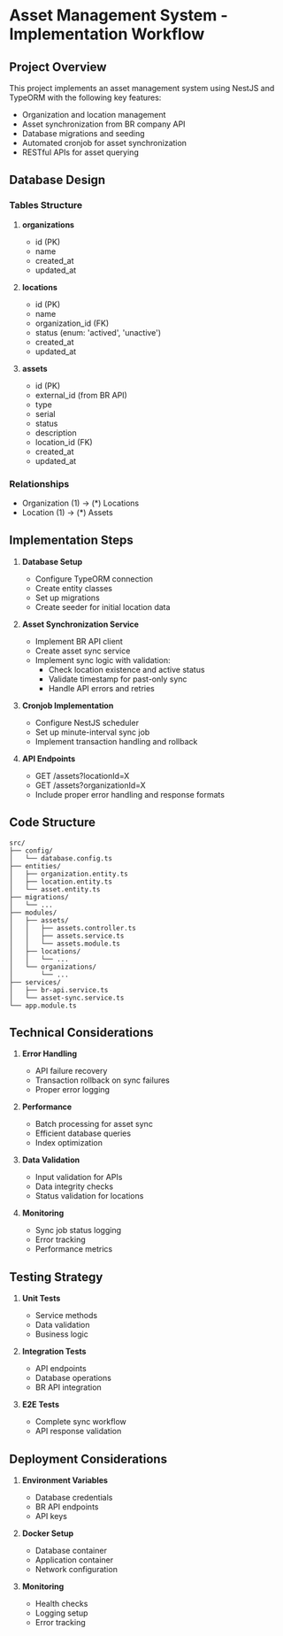 # Asset Management System - Implementation Workflow

## Project Overview

This project implements an asset management system using NestJS and TypeORM with the following key features:
- Organization and location management
- Asset synchronization from BR company API
- Database migrations and seeding
- Automated cronjob for asset synchronization
- RESTful APIs for asset querying

## Database Design

### Tables Structure

1. **organizations**
   - id (PK)
   - name
   - created_at
   - updated_at

2. **locations**
   - id (PK)
   - name
   - organization_id (FK)
   - status (enum: 'actived', 'unactive')
   - created_at
   - updated_at

3. **assets**
   - id (PK)
   - external_id (from BR API)
   - type
   - serial
   - status
   - description
   - location_id (FK)
   - created_at
   - updated_at

### Relationships
- Organization (1) -> (*) Locations
- Location (1) -> (*) Assets

## Implementation Steps

1. **Database Setup**
   - Configure TypeORM connection
   - Create entity classes
   - Set up migrations
   - Create seeder for initial location data

2. **Asset Synchronization Service**
   - Implement BR API client
   - Create asset sync service
   - Implement sync logic with validation:
     - Check location existence and active status
     - Validate timestamp for past-only sync
     - Handle API errors and retries

3. **Cronjob Implementation**
   - Configure NestJS scheduler
   - Set up minute-interval sync job
   - Implement transaction handling and rollback

4. **API Endpoints**
   - GET /assets?locationId=X
   - GET /assets?organizationId=X
   - Include proper error handling and response formats

## Code Structure

```
src/
├── config/
│   └── database.config.ts
├── entities/
│   ├── organization.entity.ts
│   ├── location.entity.ts
│   └── asset.entity.ts
├── migrations/
│   └── ...
├── modules/
│   ├── assets/
│   │   ├── assets.controller.ts
│   │   ├── assets.service.ts
│   │   └── assets.module.ts
│   ├── locations/
│   │   └── ...
│   └── organizations/
│       └── ...
├── services/
│   ├── br-api.service.ts
│   └── asset-sync.service.ts
└── app.module.ts
```

## Technical Considerations

1. **Error Handling**
   - API failure recovery
   - Transaction rollback on sync failures
   - Proper error logging

2. **Performance**
   - Batch processing for asset sync
   - Efficient database queries
   - Index optimization

3. **Data Validation**
   - Input validation for APIs
   - Data integrity checks
   - Status validation for locations

4. **Monitoring**
   - Sync job status logging
   - Error tracking
   - Performance metrics

## Testing Strategy

1. **Unit Tests**
   - Service methods
   - Data validation
   - Business logic

2. **Integration Tests**
   - API endpoints
   - Database operations
   - BR API integration

3. **E2E Tests**
   - Complete sync workflow
   - API response validation

## Deployment Considerations

1. **Environment Variables**
   - Database credentials
   - BR API endpoints
   - API keys

2. **Docker Setup**
   - Database container
   - Application container
   - Network configuration

3. **Monitoring**
   - Health checks
   - Logging setup
   - Error tracking
